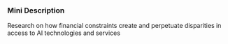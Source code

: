 ### Mini Description

Research on how financial constraints create and perpetuate disparities in access to AI technologies and services

